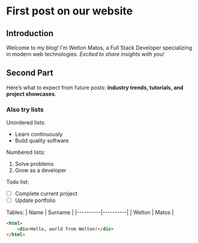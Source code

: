 # First post on our website
## Introduction 
Welcome to my blog! I'm Welton Matos, a Full Stack Developer specializing in modern web technologies. *Excited to share insights with you!*

## Second Part
Here’s what to expect from future posts: **industry trends, tutorials, and project showcases**.

### Also try lists
Unordered lists:
 - Learn continuously
 - Build quality software

Numbered lists:

 1. Solve problems
 2. Grow as a developer
 
Todo list:
 - [ ] Complete current project
 - [ ] Update portfolio

Tables:
| Name     | Surname  |
|----------|----------|
| Welton   | Matos    |

```html
<html>
	<div>Hello, world from Welton!</div>
</html>
